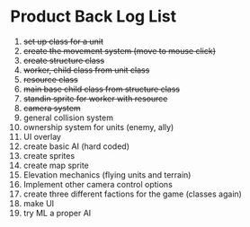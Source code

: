 # Product Back Log List

1. ~~set up class for a unit~~
2. ~~create the movement system (move to mouse click)~~
3. ~~create structure class~~
4. ~~worker, child class from unit class~~
5. ~~resource class~~
6. ~~main base child class from structure class~~
7. ~~standin sprite for worker with resource~~
8. ~~camera system~~
9. general collision system
10. ownership system for units (enemy, ally)
11. UI overlay
12. create basic AI (hard coded)
13. create sprites
14. create map sprite
15. Elevation mechanics (flying units and terrain)
16. Implement other camera control options
17. create three different factions for the game (classes again)
18. make UI 
19. try ML a proper AI